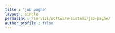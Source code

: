 ```yaml
---
title : "job paghe"
layout : single
permalink : /servizi/software-sistemi/job-paghe/
author_profile : false
---
```

